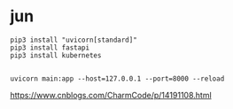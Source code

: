 # jun

```
pip3 install "uvicorn[standard]"
pip3 install fastapi
pip3 install kubernetes


uvicorn main:app --host=127.0.0.1 --port=8000 --reload
```

https://www.cnblogs.com/CharmCode/p/14191108.html